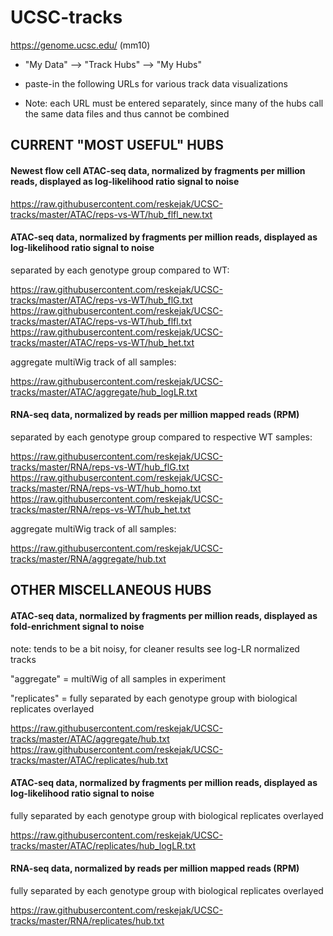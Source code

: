 # UCSC-tracks
https://genome.ucsc.edu/ (mm10)

* "My Data" --> "Track Hubs" --> "My Hubs"

* paste-in the following URLs for various track data visualizations

* Note: each URL must be entered separately, since many of the hubs call the same data files and thus cannot be combined

## CURRENT "MOST USEFUL" HUBS

#### Newest flow cell ATAC-seq data, normalized by fragments per million reads, displayed as log-likelihood ratio signal to noise

https://raw.githubusercontent.com/reskejak/UCSC-tracks/master/ATAC/reps-vs-WT/hub_flfl_new.txt

#### ATAC-seq data, normalized by fragments per million reads, displayed as log-likelihood ratio signal to noise

separated by each genotype group compared to WT:

https://raw.githubusercontent.com/reskejak/UCSC-tracks/master/ATAC/reps-vs-WT/hub_flG.txt
https://raw.githubusercontent.com/reskejak/UCSC-tracks/master/ATAC/reps-vs-WT/hub_flfl.txt
https://raw.githubusercontent.com/reskejak/UCSC-tracks/master/ATAC/reps-vs-WT/hub_het.txt

aggregate multiWig track of all samples:

https://raw.githubusercontent.com/reskejak/UCSC-tracks/master/ATAC/aggregate/hub_logLR.txt

#### RNA-seq data, normalized by reads per million mapped reads (RPM)

separated by each genotype group compared to respective WT samples:

https://raw.githubusercontent.com/reskejak/UCSC-tracks/master/RNA/reps-vs-WT/hub_flG.txt
https://raw.githubusercontent.com/reskejak/UCSC-tracks/master/RNA/reps-vs-WT/hub_homo.txt
https://raw.githubusercontent.com/reskejak/UCSC-tracks/master/RNA/reps-vs-WT/hub_het.txt

aggregate multiWig track of all samples:

https://raw.githubusercontent.com/reskejak/UCSC-tracks/master/RNA/aggregate/hub.txt



## OTHER MISCELLANEOUS HUBS

#### ATAC-seq data, normalized by fragments per million reads, displayed as fold-enrichment signal to noise

note: tends to be a bit noisy, for cleaner results see log-LR normalized tracks

"aggregate" = multiWig of all samples in experiment

"replicates" = fully separated by each genotype group with biological replicates overlayed

https://raw.githubusercontent.com/reskejak/UCSC-tracks/master/ATAC/aggregate/hub.txt
https://raw.githubusercontent.com/reskejak/UCSC-tracks/master/ATAC/replicates/hub.txt

#### ATAC-seq data, normalized by fragments per million reads, displayed as log-likelihood ratio signal to noise

fully separated by each genotype group with biological replicates overlayed

https://raw.githubusercontent.com/reskejak/UCSC-tracks/master/ATAC/replicates/hub_logLR.txt

#### RNA-seq data, normalized by reads per million mapped reads (RPM)

fully separated by each genotype group with biological replicates overlayed

https://raw.githubusercontent.com/reskejak/UCSC-tracks/master/RNA/replicates/hub.txt
